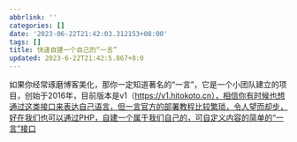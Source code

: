 ```yaml
---
abbrlink: ''
categories: []
date: '2023-06-22T21:42:03.312153+08:00'
tags: []
title: 快速自建一个自己的“一言”
updated: 2023-6-22T21:42:5.867+8:0
---
```

如果你经常琢磨博客美化，那你一定知道著名的“一言”，它是一个小团队建立的项目，创始于2016年，目前版本是v1（https://v1.hitokoto.cn），相信你有时候也想通过这类接口来表达自己语言，但一言官方的部署教程比较繁琐，令人望而却步，好在我们也可以通过PHP，自建一个属于我们自己的，可自定义内容的简单的“一言”接口
